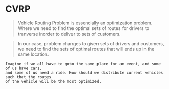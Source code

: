 # CVRP

> Vehicle Routing Problem is essencially an optimization problem. Where we need to find the optimal sets of routes for drivers to tranverse inorder to deliver to sets of customers.

> In our case, problem changes to given sets of drivers and customers, we need to find the sets of optimal routes that will ends up in the same location. 


    Imagine if we all have to goto the same place for an event, and some of us have cars, 
    and some of us need a ride. How should we distribute current vehicles such that the routes
    of the vehicle will be the most optimized.
    
